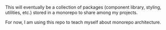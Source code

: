 This will eventually be a collection of packages (component library, styling, utilities, etc.) stored in a monorepo to share among my projects.

For now, I am using this repo to teach myself about monorepo architecture.
